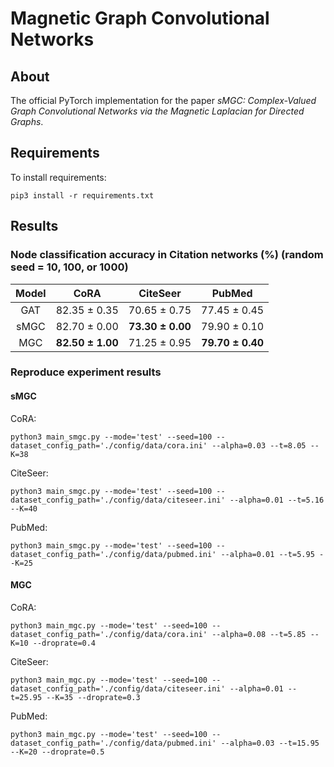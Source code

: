 # Magnetic Graph Convolutional Networks

## About
The official PyTorch implementation for the paper *sMGC: Complex-Valued Graph Convolutional Networks via the Magnetic Laplacian for Directed Graphs*.

## Requirements
To install requirements:
```console
pip3 install -r requirements.txt
```

## Results
### Node classification accuracy in Citation networks (%) (random seed = 10, 100, or 1000)
| Model | CoRA | CiteSeer | PubMed |
| :----: | :----: | :----: | :----: |
| GAT | 82.35 ± 0.35 | 70.65 ± 0.75 | 77.45 ± 0.45 |
| sMGC | 82.70 ± 0.00 | **73.30 ± 0.00** | 79.90 ± 0.10 |
| MGC | **82.50 ± 1.00** | 71.25 ± 0.95 | **79.70 ± 0.40** |

### Reproduce experiment results
#### sMGC
CoRA:
```console
python3 main_smgc.py --mode='test' --seed=100 --dataset_config_path='./config/data/cora.ini' --alpha=0.03 --t=8.05 --K=38
```

CiteSeer:
```console
python3 main_smgc.py --mode='test' --seed=100 --dataset_config_path='./config/data/citeseer.ini' --alpha=0.01 --t=5.16 --K=40
```

PubMed:
```console
python3 main_smgc.py --mode='test' --seed=100 --dataset_config_path='./config/data/pubmed.ini' --alpha=0.01 --t=5.95 --K=25
```

#### MGC
CoRA:
```console
python3 main_mgc.py --mode='test' --seed=100 --dataset_config_path='./config/data/cora.ini' --alpha=0.08 --t=5.85 --K=10 --droprate=0.4
```

CiteSeer:
```console
python3 main_mgc.py --mode='test' --seed=100 --dataset_config_path='./config/data/citeseer.ini' --alpha=0.01 --t=25.95 --K=35 --droprate=0.3
```

PubMed:
```console
python3 main_mgc.py --mode='test' --seed=100 --dataset_config_path='./config/data/pubmed.ini' --alpha=0.03 --t=15.95 --K=20 --droprate=0.5
```
